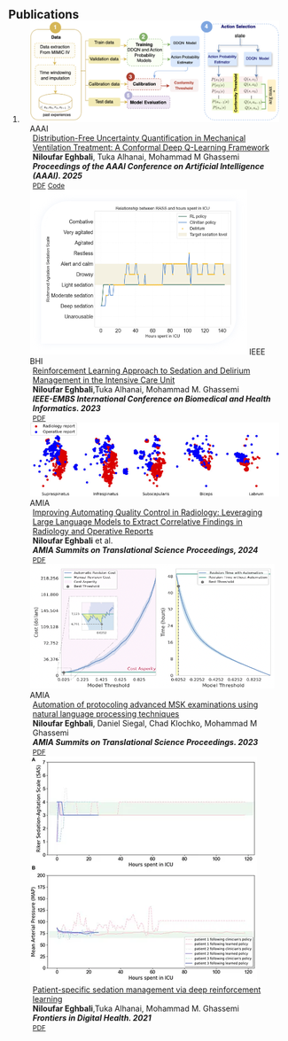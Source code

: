 <h2 id="publications" style="margin: 2px 0px -15px;">Publications</h2>

<div class="publications">
<ol class="bibliography">

<li>
<div class="pub-row">
  <div class="col-sm-3 abbr" style="position: relative;padding-right: 15px;padding-left: 15px;">
    <img src="assets/img/conformal.png" class="teaser img-fluid z-depth-1">
    <abbr class="badge">AAAI</abbr>
  </div>
  <div class="col-sm-9" style="position: relative;padding-right: 15px;padding-left: 20px;">
    <div class="title"><a href="https://arxiv.org/abs/2412.12597">Distribution-Free Uncertainty Quantification in Mechanical Ventilation Treatment: A Conformal Deep Q-Learning Framework
</a></div>
    <div class="author"> <strong>Niloufar Eghbali</strong>, Tuka Alhanai, Mohammad M Ghassemi  </div>
    <div class="periodical"><em> <strong> Proceedings of the AAAI Conference on Artificial Intelligence (AAAI). 2025</strong> </em></div>
    <div class="links">
        <a href="https://arxiv.org/pdf/2412.12597" class="btn btn-sm z-depth-0" role="button" target="_blank" style="font-size:12px;">PDF</a>
        <a href="https://github.com/HAAIL/ConformalDQN" class="btn btn-sm z-depth-0" role="button" target="_blank" style="font-size:12px;">Code</a>
    </div>
  </div>
</div>
<div class="pub-row">
  <div class="col-sm-3 abbr" style="position: relative;padding-right: 15px;padding-left: 15px;">
    <img src="assets/img/delirium.png" class="teaser img-fluid z-depth-1">
    <abbr class="badge">IEEE BHI</abbr>
  </div>

  <div class="col-sm-9" style="position: relative;padding-right: 15px;padding-left: 20px;">
    <div class="title"><a href="https://ieeexplore.ieee.org/document/10313431">Reinforcement Learning Approach to Sedation and Delirium Management in the Intensive Care Unit</a></div>
    <div class="author"> <strong>Niloufar Eghbali</strong>,Tuka Alhanai, Mohammad M. Ghassemi </div>
    <div class="periodical"><em> <strong> IEEE-EMBS International Conference on Biomedical and Health Informatics. 2023</strong> </em></div>
    <div class="links">
      <a href="" class="btn btn-sm z-depth-0" role="button" target="_blank" style="font-size:12px;">PDF</a>
      <!-- <a href="https://github.com/MediaBrain-SJTU/FedLESAM" class="btn btn-sm z-depth-0" role="button" target="_blank" style="font-size:12px;">Code</a> -->
      <!-- <a href="https://class-il.mpi-inf.mpg.de/mnemonics/" class="btn btn-sm z-depth-0" role="button" target="_blank" style="font-size:12px;">Project Page</a> -->
      <!-- <a href="https://dblp.uni-trier.de/rec/journals/corr/abs-2305-09648.html?view=bibtex" class="btn btn-sm z-depth-0" role="button" target="_blank" style="font-size:12px;">BibTex</a> -->
      <!-- <strong><i style="color:#e74d3c">Spotlight Presentation</i></strong> -->
    </div>
  </div>
</div>
<div class="pub-row">
  <div class="col-sm-3 abbr" style="position: relative;padding-right: 15px;padding-left: 15px;">
    <img src="assets/img/correlation.png" class="teaser img-fluid z-depth-1">
    <abbr class="badge">AMIA</abbr>
  </div>
  <div class="col-sm-9" style="position: relative;padding-right: 15px;padding-left: 20px;">
    <div class="title"><a href="https://pubmed.ncbi.nlm.nih.gov/38827099/">Improving Automating
Quality Control in Radiology: Leveraging Large Language Models to Extract Correlative Findings in Radiology
and Operative Reports</a></div>
    <div class="author"> <strong>Niloufar Eghbali</strong> et al. </div>
    <div class="periodical"><em> <strong> AMIA Summits on Translational Science Proceedings, 2024</strong> </em></div>
    <div class="links">
      <a href="https://pubmed.ncbi.nlm.nih.gov/38827099/" class="btn btn-sm z-depth-0" role="button" target="_blank" style="font-size:12px;">PDF</a>
    </div>
  </div>
</div>
<div class="pub-row">
  <div class="col-sm-3 abbr" style="position: relative;padding-right: 15px;padding-left: 15px;">
    <img src="assets/img/protocoling.png" class="teaser img-fluid z-depth-1">
    <abbr class="badge">AMIA</abbr>
  </div>
  <div class="col-sm-9" style="position: relative;padding-right: 15px;padding-left: 20px;">
    <div class="title"><a href="https://pubmed.ncbi.nlm.nih.gov/37350898/">Automation of protocoling advanced MSK examinations using natural language processing techniques</a></div>
    <div class="author"> <strong>Niloufar Eghbali</strong>, Daniel Siegal, Chad Klochko, Mohammad M Ghassemi  </div>
    <div class="periodical"><em> <strong> AMIA Summits on Translational Science Proceedings. 2023</strong> </em></div>
    <div class="links"><a href="https://pubmed.ncbi.nlm.nih.gov/37350898/" class="btn btn-sm z-depth-0" role="button" target="_blank" style="font-size:12px;">PDF</a></div>
  </div>
</div>
<div class="pub-row">
  <div class="col-sm-3 abbr" style="position: relative;padding-right: 15px;padding-left: 15px;">
    <img src="assets/img/sedation.png" class="teaser img-fluid z-depth-1">
  </div>

  <div class="col-sm-9" style="position: relative;padding-right: 15px;padding-left: 20px;">
    <div class="title"><a href="https://www.frontiersin.org/journals/digital-health/articles/10.3389/fdgth.2021.608893/full">Patient-specific sedation management via deep reinforcement learning</a></div>
    <div class="author"> <strong>Niloufar Eghbali</strong>,Tuka Alhanai, Mohammad M. Ghassemi </div>
    <div class="periodical"><em> <strong> Frontiers in Digital Health. 2021</strong> </em></div>
    <div class="links">
      <a href="https://www.frontiersin.org/journals/digital-health/articles/10.3389/fdgth.2021.608893/full" class="btn btn-sm z-depth-0" role="button" target="_blank" style="font-size:12px;">PDF</a>
    </div>
  </div>
</div>


</li>
